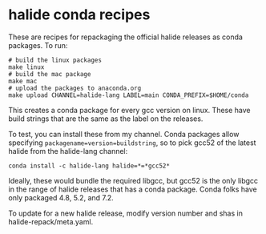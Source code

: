 # halide conda recipes

These are recipes for repackaging the official halide releases as conda packages. To run:

    # build the linux packages
    make linux
    # build the mac package
    make mac
    # upload the packages to anaconda.org
    make upload CHANNEL=halide-lang LABEL=main CONDA_PREFIX=$HOME/conda

This creates a conda package for every gcc version on linux.
These have build strings that are the same as the label on the releases.

To test, you can install these from my channel.
Conda packages allow specifying `packagename=version=buildstring`,
so to pick gcc52 of the latest halide from the halide-lang channel:


    conda install -c halide-lang halide=*=*gcc52*

Ideally, these would bundle the required libgcc,
but gcc52 is the only libgcc in the range of halide releases that has a conda package. Conda folks have only packaged 4.8, 5.2, and 7.2.

To update for a new halide release, modify version number and shas in halide-repack/meta.yaml.

